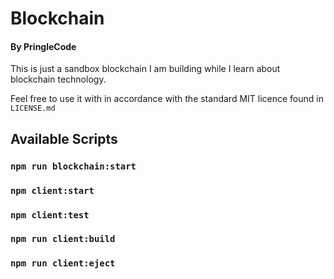 # Blockchain

#### By PringleCode

This is just a sandbox blockchain I am building while I learn about blockchain technology.

Feel free to use it with in accordance with the standard MIT licence found in `LICENSE.md`

## Available Scripts

### `npm run blockchain:start`

### `npm client:start`

### `npm client:test`

### `npm run client:build`

### `npm run client:eject`
